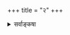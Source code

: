 +++
title = "२"
+++

<details><summary>सर्वाङ्कषा</summary>


एवमाशासमानानां  
विज्ञान-मूर्त्या स्वयं-वृतानाम् एषाम् आचार्य-प्रवराणाम् अयम् आशयः - 

> न वयं पूर्वग्रहादि-पीडिता इमं ग्रन्थं व्यरचयाम । किन्तु -
> 
> 'वेदे संजातखेदे मुनिजनवचने प्राप्तनित्यावमाने  
सङ्कीर्णे सर्ववर्णे सति तदनुगुणे निष्प्रमाणे पुराणे ।  
मायावादे समोदे कलि-कलुष-वशाच् छून्य-वादेऽविवादे  
वेदत्राणाय सर्वं कृतम् इदम् अनघं वेदमूर्तेर् नियोगात् ॥'



[[342]]

> ‘अकंपनीयान्य् अपनीति-भेदैर्  
अलं कृषीरन् हृदयं मदीयम् ।
शङ्का-कलङ्कापगमोज्ज्वलानि  
तत्त्वानि सम्यञ्चि तव प्रसादात् ॥'

एवं प्रार्थयतो हार्दं  
ज्ञान-विज्ञान-रूपिणम् ।  
देवम्, तस्य कथं बुद्धिर्  
अपमार्गे पदं न्यसेत् ? । 

अथापि कालदेशाधि-  
कार्यौचित्यमुखान् बहून् ।  
आलोच्यैव हि वक्तव्यं  
लोकस्य हितमिच्छता । 

इत्थम् आचार्यवर्योऽयं  
वेदप्रामाण्य-हेतवे ।  
अग्रन्थयद् इमं सर्वं  
श्रीहयास्य-नियोगतः ॥

अतस् सुष्ठूक्तमाचार्यैः – 

> ‘श्रुतिर् उपकृतये कल्पताम्' 

इति । यद्यपि 'वेदानिमं लोकममुं च परित्यज्यात्मानमन्विच्छेत्' (आप.ध.सू.2-24-18) इति ऐहिकामुष्मिकलोकवत् वेदानामपि परित्यागे महर्षिणा विहिते वेदपरित्राणायावतीर्णा आचार्या इति कथं युज्यत इति शङ्का स्यात् । परन्तु -

CHATR

तर्हि मत्स्यादिरूपेणावतीर्णो भगवान् कथम् ? उद्धारायैव वेदानामित्याहुर्वैदिकोत्तमाः ॥ बहुना किमिहोक्तेन स एवाहैवमेव हि । ' त्रैगुण्यविषया वेदा निस्त्रैगुण्यो भवेति च ॥ वेदैस्सर्वैरहं वेद्य इत्यप्याह स एव हि । सर्वं समाहितं पूर्वं पौनःपुन्येन किं फलम् ॥ 'यश्च मूढतमो लोके यश्च बुद्धेः परं गतः । तावुभौ सुखमेधेते क्लिश्यत्यन्तरितो जनः॥ ' तिष्ठ त्वं वा यथाजातः बुद्ध्यतीतो भवाथवा । अर्धप्रज्ञस्तु मा भूयाः, मा च तर्कपरायणः ॥ जीवनस्य परं लक्ष्यं मा विस्मरत जातुचित् । मार्गः कदापि नैव स्याल्लक्ष्यमित्यवधार्यताम् ॥ वेदाः परादुस्तं योऽन्यं वेदं वेद निजात्मनः । आत्मार्थं निखिलं प्रोक्तमिति निश्चप्रचं किल ॥ प्राप्ते त्वात्मनि किं साध्यं साधनैः सकलैरपि । लक्ष्यं जातु न विस्मर्तव्यमात्मनो हितमिच्छता ॥ दुर्दर्शमतिगंभीरं दृष्ट्वाऽऽत्मानं परात्परम् । अर्पयामोऽखिलं तस्मै धन्याः स्याम च मा चिरम् ॥

क

इति तत्त्वमुक्ताकलापव्याख्यायां सर्वङ्कषायां
</details>
